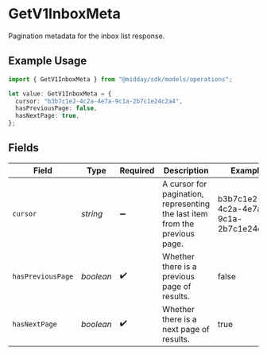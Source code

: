 # GetV1InboxMeta

Pagination metadata for the inbox list response.

## Example Usage

```typescript
import { GetV1InboxMeta } from "@midday/sdk/models/operations";

let value: GetV1InboxMeta = {
  cursor: "b3b7c1e2-4c2a-4e7a-9c1a-2b7c1e24c2a4",
  hasPreviousPage: false,
  hasNextPage: true,
};
```

## Fields

| Field                                                                       | Type                                                                        | Required                                                                    | Description                                                                 | Example                                                                     |
| --------------------------------------------------------------------------- | --------------------------------------------------------------------------- | --------------------------------------------------------------------------- | --------------------------------------------------------------------------- | --------------------------------------------------------------------------- |
| `cursor`                                                                    | *string*                                                                    | :heavy_minus_sign:                                                          | A cursor for pagination, representing the last item from the previous page. | b3b7c1e2-4c2a-4e7a-9c1a-2b7c1e24c2a4                                        |
| `hasPreviousPage`                                                           | *boolean*                                                                   | :heavy_check_mark:                                                          | Whether there is a previous page of results.                                | false                                                                       |
| `hasNextPage`                                                               | *boolean*                                                                   | :heavy_check_mark:                                                          | Whether there is a next page of results.                                    | true                                                                        |